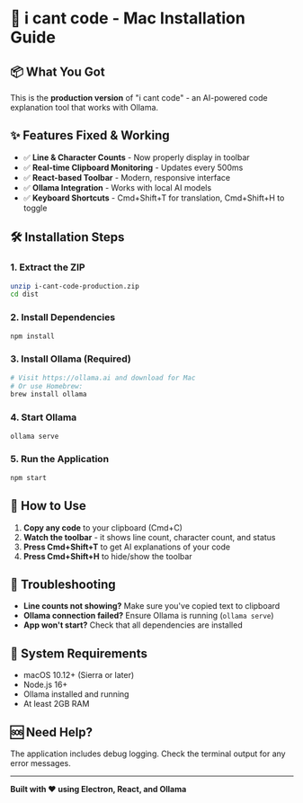 # 🚀 i cant code - Mac Installation Guide

## 📦 What You Got

This is the **production version** of "i cant code" - an AI-powered code explanation tool that works with Ollama.

## ✨ Features Fixed & Working

- ✅ **Line & Character Counts** - Now properly display in toolbar
- ✅ **Real-time Clipboard Monitoring** - Updates every 500ms
- ✅ **React-based Toolbar** - Modern, responsive interface
- ✅ **Ollama Integration** - Works with local AI models
- ✅ **Keyboard Shortcuts** - Cmd+Shift+T for translation, Cmd+Shift+H to toggle

## 🛠️ Installation Steps

### 1. Extract the ZIP
```bash
unzip i-cant-code-production.zip
cd dist
```

### 2. Install Dependencies
```bash
npm install
```

### 3. Install Ollama (Required)
```bash
# Visit https://ollama.ai and download for Mac
# Or use Homebrew:
brew install ollama
```

### 4. Start Ollama
```bash
ollama serve
```

### 5. Run the Application
```bash
npm start
```

## 🎯 How to Use

1. **Copy any code** to your clipboard (Cmd+C)
2. **Watch the toolbar** - it shows line count, character count, and status
3. **Press Cmd+Shift+T** to get AI explanations of your code
4. **Press Cmd+Shift+H** to hide/show the toolbar

## 🔧 Troubleshooting

- **Line counts not showing?** Make sure you've copied text to clipboard
- **Ollama connection failed?** Ensure Ollama is running (`ollama serve`)
- **App won't start?** Check that all dependencies are installed

## 📱 System Requirements

- macOS 10.12+ (Sierra or later)
- Node.js 16+ 
- Ollama installed and running
- At least 2GB RAM

## 🆘 Need Help?

The application includes debug logging. Check the terminal output for any error messages.

---

**Built with ❤️ using Electron, React, and Ollama**

